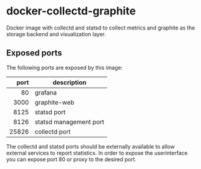 # docker-collectd-graphite
Docker image with collectd and statsd to collect metrics and graphite as the storage backend and visualization layer.

## Exposed ports

The following ports are exposed by this image:

| port  | description            |
| -----:| ---------------------- |
| 80    | grafana                |
| 3000  | graphite-web           |
| 8125  | statsd port            |
| 8126  | statsd management port |
| 25826 | collectd port          |

The collectd and statsd ports should be externally available to allow external services to report statistics.
In order to expose the userinterface you can expose port 80 or proxy to the desired port.
